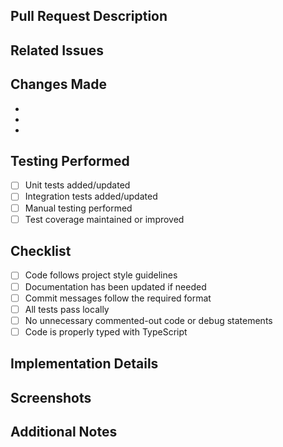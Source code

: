 ## Pull Request Description
<!-- Provide a brief summary of the changes in this PR -->

## Related Issues
<!-- List any issues this PR addresses using the format: "Closes #123" or "Relates to #456" -->

## Changes Made
<!-- Describe the key changes made in this PR in detail -->
- 
- 
- 

## Testing Performed
<!-- Describe how you tested these changes -->
- [ ] Unit tests added/updated
- [ ] Integration tests added/updated
- [ ] Manual testing performed
- [ ] Test coverage maintained or improved

## Checklist
- [ ] Code follows project style guidelines
- [ ] Documentation has been updated if needed
- [ ] Commit messages follow the required format
- [ ] All tests pass locally
- [ ] No unnecessary commented-out code or debug statements
- [ ] Code is properly typed with TypeScript

## Implementation Details
<!-- Any interesting technical details about your implementation -->

## Screenshots
<!-- If applicable, add screenshots to help explain your changes -->

## Additional Notes
<!-- Any other information that reviewers should know about this PR -->